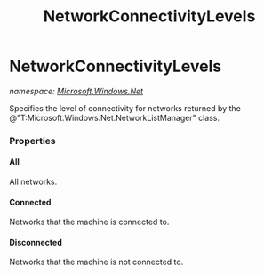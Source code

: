 ﻿---
title: NetworkConnectivityLevels
---

# NetworkConnectivityLevels
_namespace: [Microsoft.Windows.Net](N-Microsoft.Windows.Net.html)_

Specifies the level of connectivity for 
 networks returned by the 
 @"T:Microsoft.Windows.Net.NetworkListManager" 
 class.



### Properties

#### All
All networks.
#### Connected
Networks that the machine is connected to.
#### Disconnected
Networks that the machine is not connected to.

